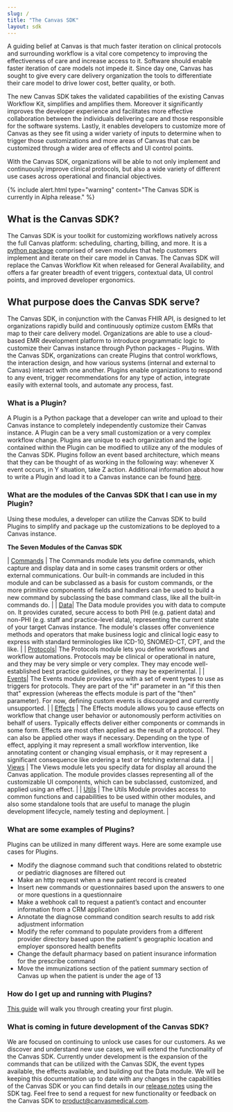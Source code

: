 ```yaml
---
slug: /
title: "The Canvas SDK"
layout: sdk
---
```

A guiding belief at Canvas is that much faster iteration on clinical protocols and surrounding workflow is a vital core competency to improving the effectiveness of care and increase access to it. Software should enable faster iteration of care models not impede it. Since day one, Canvas has sought to give every care delivery organization the tools to differentiate their care model to drive lower cost, better quality, or both.

The new Canvas SDK takes the validated capabilities of the existing Canvas Workflow Kit, simplifies and amplifies them. Moreover it significantly improves the developer experience and facilitates more effective collaboration between the individuals delivering care and those responsible for the software systems. Lastly, it enables developers to customize more of Canvas as they see fit using a wider variety of inputs to determine when to trigger those customizations and more areas of Canvas that can be customized through a wider area of effects and UI control points.

With the Canvas SDK, organizations will be able to not only implement and continuously improve clinical protocols, but also a wide variety of different use cases across operational and financial objectives.

{% include alert.html type="warning" content="The Canvas SDK is currently in Alpha release." %}


## What is the Canvas SDK?

The Canvas SDK is your toolkit for customizing workflows natively across the full Canvas platform: scheduling, charting, billing, and more. It is a [python package](https://pypi.org/project/canvas/) comprised of seven modules that help customers implement and iterate on their care model in Canvas. The Canvas SDK will replace the Canvas Workflow Kit when released for General Availability, and offers a far greater breadth of event triggers, contextual data, UI control points, and improved developer ergonomics.

## What purpose does the Canvas SDK serve?

The Canvas SDK, in conjunction with the Canvas FHIR API, is designed to let organizations rapidly build and continuously optimize custom EMRs that map to their care delivery model. Organizations are able to use a cloud-based EMR development platform to introduce programmatic logic to customize their Canvas instance through Python packages - Plugins. With the Canvas SDK, organizations can create Plugins that control workflows, the interaction design, and how various systems (internal and external to Canvas) interact with one another. Plugins enable organizations to respond to any event, trigger recommendations for any type of action, integrate easily with external tools, and automate any process, fast.

### What is a Plugin?

A Plugin is a Python package that a developer can write and upload to their Canvas instance to completely independently customize their Canvas instance. A Plugin can be a very small customization or a very complex workflow change. Plugins are unique to each organization and the logic contained within the Plugin can be modified to utilize any of the modules of the Canvas SDK. Plugins follow an event based architecture, which means that they can be thought of as working in the following way: whenever X event occurs, in Y situation, take Z action. Additional information about how to write a Plugin and load it to a Canvas instance can be found [here](/guides/your-first-plugin).

### What are the modules of the Canvas SDK that I can use in my Plugin?

Using these modules, a developer can utilize the Canvas SDK to build Plugins to simplify and package up the customizations to be deployed to a Canvas instance.

**The Seven Modules of the Canvas SDK**

| [Commands](/sdk/commands/) | The Commands module lets you define commands, which capture and display data and in some cases transmit orders or other external communications. Our built-in commands are included in this module and can be subclassed as a basis for custom commands, or the more primitive components of fields and handlers can be used to build a new command by subclassing the base command class, like all the built-in commands do. |
| [Data](/sdk/data)| The Data module provides you with data to compute on. It provides curated, secure access to both PHI (e.g. patient data) and non-PHI (e.g. staff and practice-level data), representing the current state of your target Canvas instance. The module's classes offer convenience methods and operators that make business logic and clinical logic easy to express with standard terminologies like ICD-10, SNOMED-CT, CPT, and the like. | 
| [Protocols](/sdk/protocols/)| The Protocols module lets you define workflows and workflow automations. Protocols may be clinical or operational in nature, and they may be very simple or very complex. They may encode well-established best practice guidelines, or they may be experimental. | 
| [Events](/sdk/events)| The Events module provides you with a set of event types to use as triggers for protocols. They are part of the "if" parameter in an "if this then that" expression (whereas the effects module is part of the "then" parameter). For now, defining custom events is discouraged and currently unsupported. | 
| [Effects](/sdk/effects/) | The Effects module allows you to cause effects on workflow that change user behavior or autonomously perform activities on behalf of users. Typically effects deliver either components or commands in some form. Effects are most often applied as the result of a protocol. They can also be applied other ways if necessary. Depending on the type of effect, applying it may represent a small workflow intervention, like annotating content or changing visual emphasis, or it may represent a significant consequence like ordering a test or fetching external data. | 
| [Views](/sdk/views/) | The Views module lets you specify data for display all around the Canvas application. The module provides classes representing all of the customizable UI components, which can be subclassed, customized, and applied using an effect. | 
| [Utils](/sdk/utils/) | The Utils Module provides access to common functions and capabilities to be used within other modules, and also some standalone tools that are useful to manage the plugin development lifecycle, namely testing and deployment. |

### What are some examples of Plugins?

Plugins can be utilized in many different ways. Here are some example use cases for Plugins.

- Modify the diagnose command such that conditions related to obstetric or pediatric diagnoses are filtered out
- Make an http request when a new patient record is created
- Insert new commands or questionnaires based upon the answers to one or more questions in a questionnaire
- Make a webhook call to request a patient’s contact and encounter information from a CRM application
- Annotate the diagnose command condition search results to add risk adjustment information
- Modify the refer command to populate providers from a different provider directory based upon the patient's geographic location and employer sponsored health benefits
- Change the default pharmacy based on patient insurance information for the prescribe command
- Move the immunizations section of the patient summary section of Canvas up when the patient is under the age of 13

### How do I get up and running with Plugins?

[This guide](/guides/your-first-plugin) will walk you through creating your first plugin.

### What is coming in future development of the Canvas SDK?

We are focused on continuing to unlock use cases for our customers. As we discover and understand new use cases, we will extend the functionality of the Canvas SDK. Currently under development is the expansion of the commands that can be utilized with the Canvas SDK, the event types available, the effects available, and building out the Data module. We will be keeping this documentation up to date with any changes in the capabilities of the Canvas SDK or you can find details in our [release notes](/product-updates/release-notes/) using the SDK tag. Feel free to send a request for new functionality or feedback on the Canvas SDK to product@canvasmedical.com.



